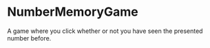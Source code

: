 # NumberMemoryGame
A game where you click whether or not you have seen the presented number before.
